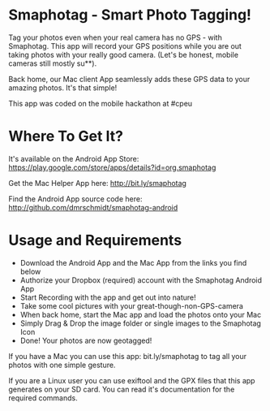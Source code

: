 Smaphotag - Smart Photo Tagging!
================================
Tag your photos even when your real camera has no GPS - with Smaphotag.
This app will record your GPS positions while you are out taking photos with
your really good camera. (Let's be honest, mobile cameras still mostly su**).

Back home, our Mac client App seamlessly adds these GPS data to your amazing
photos. It's that simple!

This app was coded on the mobile hackathon at #cpeu

Where To Get It?
================
It's available on the Android App Store: https://play.google.com/store/apps/details?id=org.smaphotag

Get the Mac Helper App here: http://bit.ly/smaphotag

Find the Android App source code here: http://github.com/dmrschmidt/smaphotag-android

Usage and Requirements
======================
* Download the Android App and the Mac App from the links you find below
* Authorize your Dropbox (required) account with the Smaphotag Android App
* Start Recording with the app and get out into nature!
* Take some cool pictures with your great-though-non-GPS-camera
* When back home, start the Mac app and load the photos onto your Mac
* Simply Drag & Drop the image folder or single images to the Smaphotag Icon
* Done! Your photos are now geotagged!

If you have a Mac you can use this app: bit.ly/smaphotag to tag all your
photos with one simple gesture.

If you are a Linux user you can use exiftool and the GPX files that this app
generates on your SD card. You can read it's documentation for the required
commands.
